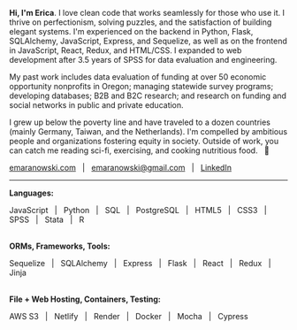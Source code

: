 **Hi, I'm Erica**. I love clean code that works seamlessly for those who use it. I thrive on perfectionism, solving puzzles, and the satisfaction of building elegant systems. I'm experienced on the backend in Python, Flask, SQLAlchemy, JavaScript, Express, and Sequelize, as well as on the frontend in JavaScript, React, Redux, and HTML/CSS. I expanded to web development after 3.5 years of SPSS for data evaluation and engineering.

My past work includes data evaluation of funding at over 50 economic opportunity nonprofits in Oregon; managing statewide survey programs; developing databases; B2B and B2C research; and research on funding and social networks in public and private education.

I grew up below the poverty line and have traveled to a dozen countries (mainly Germany, Taiwan, and the Netherlands). I'm compelled by ambitious people and organizations fostering equity in society. Outside of work, you can catch me reading sci-fi, exercising, and cooking nutritious food. &nbsp; 🌱 

[emaranowski.com](https://emaranowski.com) &nbsp; | &nbsp; [emaranowski@gmail.com](mailto:emaranowski@gmail.com) &nbsp; | &nbsp; [LinkedIn](https://in.linkedin.com/in/erica-maranowski)
<br>

***

**Languages:**

JavaScript &nbsp; | &nbsp;
Python &nbsp; | &nbsp;
SQL &nbsp; | &nbsp;
PostgreSQL &nbsp; | &nbsp;
HTML5 &nbsp; | &nbsp;
CSS3 &nbsp; | &nbsp;
SPSS &nbsp; | &nbsp;
Stata &nbsp; | &nbsp;
R
<br><br>

**ORMs, Frameworks, Tools:**

Sequelize &nbsp; | &nbsp;
SQLAlchemy &nbsp; | &nbsp;
Express &nbsp; | &nbsp;
Flask &nbsp; | &nbsp;
React &nbsp; | &nbsp;
Redux &nbsp; | &nbsp;
Jinja
<br><br>

**File + Web Hosting, Containers, Testing:**

AWS S3 &nbsp; | &nbsp;
Netlify &nbsp; | &nbsp;
Render &nbsp; | &nbsp;
Docker &nbsp; | &nbsp;
Mocha &nbsp; | &nbsp;
Cypress

